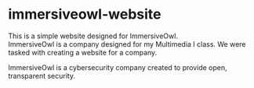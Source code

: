 # immersiveowl-website

This is a simple website designed for ImmersiveOwl.  
ImmersiveOwl is a company designed for my Multimedia I class. We were tasked with creating a website for a company.  
  
ImmersiveOwl is a cybersecurity company created to provide open, transparent security.  
